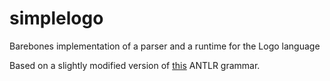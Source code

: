 # simplelogo
Barebones implementation of a parser and a runtime for the Logo language

Based on a slightly modified version of [this](https://github.com/antlr/grammars-v4/blob/master/logo/logo/logo.g4) ANTLR grammar.
